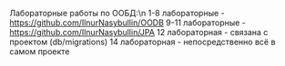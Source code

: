Лабораторные работы по ООБД:\n
1-8 лабораторные - https://github.com/IlnurNasybullin/OODB
9-11 лабораторные - https://github.com/IlnurNasybullin/JPA
12 лабораторная - связана с проектом (db/migrations)
14 лабораторная - непосредственно всё в самом проекте
